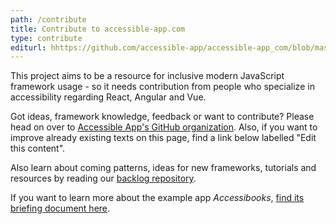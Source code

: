 ```yaml
---
path: /contribute
title: Contribute to accessible-app.com
type: contribute
editurl: hhttps://github.com/accessible-app/accessible-app_com/blob/master/content/longreads/contribute.md
---
```


This project aims to be a resource for inclusive modern JavaScript framework usage - so it needs contribution from people who specialize in accessibility regarding React, Angular and Vue. 

Got ideas, framework knowledge, feedback or want to contribute? Please head on over to [Accessible App's GitHub organization](https://github.com/accessible-app/). Also, if you want to improve already existing texts on this page, find a link below labelled "Edit this content".

Also learn about coming patterns, ideas for new frameworks, tutorials and resources by reading our [backlog repository](https://github.com/accessible-app/backlog/issues).

If you want to learn more about the example app _Accessibooks_, [find its briefing document here](https://github.com/accessible-app/brief).
 
